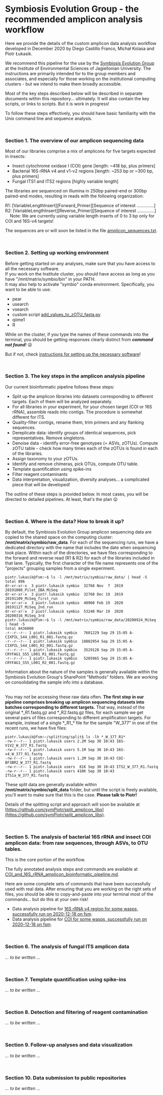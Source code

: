 # Symbiosis Evolution Group - the recommended amplicon analysis workflow
Here we provide the details of the custom amplicon data analysis workflow developed in December 2020 by Diego Castillo Franco, Michał Kolasa and Piotr Łukasik.  
  
We recommend this pipeline for the use by the [Symbiosis Evolution Group](http://symbio.eko.uj.edu.pl) at the Institute of Environmental Sciences of Jagiellonian University. The instructions are primarily intended for to the group members and associates, and especially for those working on the institutional computing clusters - but we intend to make them broadly accessible.  

Most of the key steps described below will be described in separate documents within this repository... ultimately. It will also contain the key scripts, or links to scripts. But it is work in progress!  
  
To follow these steps effectively, you should have basic familiarity with the Unix command line and sequence analysis.  
  
&nbsp;  
  
  
### Section 1. The overview of our amplicon sequencing data
Most of our libraries comprise a mix of amplicons for five targets expected in insects:  
* Insect cytochrome oxidase I (COI) gene    \[length: ~418 bp, plus primers]
* Bacterial 16S rRNA v4 and v1-v2 regions   \[length: ~253 bp or ~300 bp, plus primers]
* Fungal ITS1 and ITS2 regions              \[highly variable length]

The libraries are sequenced on Illumina in 250bp paired-end or 300bp paired-end modes, resulting in reads with the following organization:  
  
R1: \[VariableLengthInsert]\[Forward_Primer]\[Sequence of interest ..............]\
R2: \[VariableLengthInsert]\[Reverse_Primer]\[Sequence of interest ..............]\
&nbsp;&nbsp;&nbsp;&nbsp;Note: We are currently using variable length inserts of 0 to 3 bp only for COI and 16S-v4 targets!  
  
The sequences are or will soon be listed in the file [amplicon_sequences.txt](amplicon_sequences.txt).  
  
&nbsp;  


### Section 2. Setting up working environment
Before getting started on any analyses, make sure that you have access to all the necessary software.  
If you work on the Institute cluster, you should have access as long as you have "/mnt/matrix/symbio/bin" in your PATH.  
It may also help to activate "symbio" conda environment. Specifically, you want to be able to use:  
  
* pear  
* usearch  
* vsearch  
* custom script [add_values_to_zOTU_fasta.py](add_values_to_zOTU_fasta.py)  
* qiime1  
* R  

While on the cluster, if you type the names of these commands into the terminal, you should be getting responses clearly distinct from ***command not found***! :stuck_out_tongue_winking_eye:  
  
But if not, check [instructions for setting up the necessary software](software_instructions.md)!  

&nbsp;  


### Section 3. The key steps in the amplicon analysis pipeline
Our current bioinformatic pipeline follows these steps:  
* Split up the amplicon libraries into datasets corresponding to different targets. Each of them will be analyzed separately.  
* For all libraries in your experiment, for your chosen target (COI or 16S rRNA), assemble reads into contigs. The procedure is somewhat different for ITS.
* Quality-filter contigs, rename them, trim primers and any flanking sequences.
* Dereplicate data: identify groups of identical sequences, pick representatives. Remove singletons.
* Denoise data - identify error-free genotypes (= ASVs, zOTUs). Compute zOTU table - check how many times each of the zOTUs is found in each of the libraries.  
* Assign taxonomy to your zOTUs.  
* Identify and remove chimeras, pick OTUs, compute OTU table.
* Template quantification using spike-ins
* Filter reagent contaminants
* Data interpretation, visualization, diversity analyses... a complicated piece that will be developed!  
  
The outline of these steps is provided below. In most cases, you will be directed to detailed pipelines. At least, that's the plan :stuck_out_tongue: 
  
&nbsp;  
  

### Section 4. Where is the data? How to break it up?
By default, the Symbiosis Evolution Group amplicon sequencing data are copied to the shared space on the computing cluster: **/mnt/matrix/symbio/raw_data**. For each of the sequencing runs, we have a dedicated directory with the name that includes the date when sequencing took place. Within each of the directories, we have files corresponding to the forward and reverse read (R1 & R2) for each of the libraries included in that lane. Typically, the first character of the file name represents one of the "projects" grouping samples from a single experiment.  
```
piotr.lukasik@fsm:~$ ls -l /mnt/matrix/symbio/raw_data/ | head -5
total 896
dr-xr-xr-x  3 piotr.lukasik symbio  32768 Nov  7  2019 20191008_Pilot_IBA_MiSeq
dr-xr-xr-x  3 piotr.lukasik symbio  32768 Dec 19  2019 20191109_MiSeq_first_run
dr-xr-xr-x  3 piotr.lukasik symbio  40960 Feb 19  2020 20191127_MiSeq_2nd_run
dr-xr-xr-x  2 piotr.lukasik symbio  53248 Mar 19  2020 20200316_MiSeq_3rd
piotr.lukasik@fsm:~$ ls -l /mnt/matrix/symbio/raw_data/20200924_MiSeq | head -5
total 8436000
-r--r--r-- 1 piotr.lukasik symbio   7601229 Sep 29 15:05 A-CIXPIL_S44_L001_R1_001.fastq.gz
-r--r--r-- 1 piotr.lukasik symbio  10802954 Sep 29 15:05 A-CIXPIL_S44_L001_R2_001.fastq.gz
-r--r--r-- 1 piotr.lukasik symbio   3529128 Sep 29 15:05 A-CRYFAG1_S55_L001_R1_001.fastq.gz
-r--r--r-- 1 piotr.lukasik symbio   5205965 Sep 29 15:05 A-CRYFAG1_S55_L001_R2_001.fastq.gz
```  
  
Information about the nature of the samples is generally available within the Symbiosis Evolution Group's SharePoint "Methods" folders. We are working on consolidating the sample info into a database.  
&nbsp;  
  
You may not be accessing these raw data often. **The first step in our pipeline comprises breaking up amplicon sequencing datasets into batches corresponding to different targets.** That way, instead of the original \*\_R1.fastq.gz and \*\_R2.fastq.gz files, for each sample we get several pairs of files corresponding to different amplification targets. For example, instead of a single \*\_R1_* file for the sample "W_377" in one of the recent runs, we have five files:  
```
piotr.lukasik@fsm:~/splitting/split$ ls -lh *_W_377_R1*
-rw-r--r-- 1 piotr.lukasik users 2.2M Sep 30 10:43 16S-V1V2_W_377_R1.fastq
-rw-r--r-- 1 piotr.lukasik users 5.1M Sep 30 10:43 16S-v4_W_377_R1.fastq
-rw-r--r-- 1 piotr.lukasik users 1.2M Sep 30 10:43 COI-BF3BR2_W_377_R1.fastq
-rw-r--r-- 1 piotr.lukasik users  81K Sep 30 10:43 ITS2_W_377_R1.fastq
-rw-r--r-- 1 piotr.lukasik users 410K Sep 30 10:43 ITS1a_W_377_R1.fastq
```  
These split data are generally available within **/mnt/matrix/symbio/split_data** folder, but until the script is freely available, you'll want to make sure that this is the case. **Please talk to Piotr!**  
  
Details of the splitting script and approach will soon be available at [https://github.com/symPiotr/split_amplicon_libs](https://github.com/symPiotr/split_amplicon_libs).  
 
    
&nbsp;  
  

### Section 5. The analysis of bacterial 16S rRNA and insect COI amplicon data: from raw sequences, through ASVs, to OTU tables.
This is the core portion of the workflow.  
  
The fully annotated analysis steps and commands are available at [COI_and_16S_rRNA_amplicon_bioinformatic_pipeline.md](COI_and_16S_rRNA_amplicon_bioinformatic_pipeline.md).  
  
Here are some complete sets of commands that have been successfully used with real data. After ensuring that you are working on the right sets of files, you should be able to copy-and-paste into your terminal most of the commands... but do this at your own risk!  
  
* Data analysis pipeline for [16S rRNA v4 region for some wasps, successfully run on 2020-12-18 on fsm](20201218_16S-rRNA-v4_pipeline.txt). 
* Data analysis pipeline for [COI for some wasps, successfully run on 2020-12-18 on fsm](20201218_Wasp_COI_pipeline.txt).
    
&nbsp;  
  

### Section 6. The analysis of fungal ITS amplicon data
_... to be written ..._  
    
&nbsp;  
  

### Section 7. Template quantification using spike-ins
_... to be written ..._  
    
&nbsp;  
  

### Section 8. Detection and filtering of reagent contamination
_... to be written ..._  
    
&nbsp;  
  

### Section 9. Follow-up analyses and data visualization
_... to be written ..._  
    
&nbsp;  
  

### Section 10. Data submission to public repositories
_... to be written ..._  

